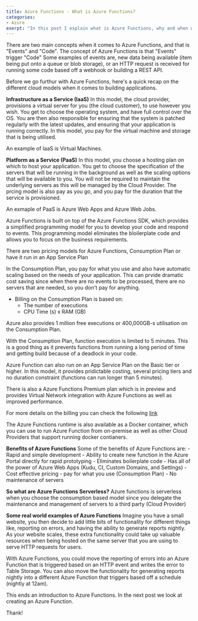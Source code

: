 ```yaml
---
title: Azure Functions - What is Azure Functions?
categories:
- Azure
exerpt: "In this post I explain what is Azure Functions, why and when would you use it."
---
```


There are two main concepts when it comes to Azure Functions, and that is "Events" and "Code".
The concept of Azure Functions is that "Events" trigger "Code"
Some examples of events are, new data being available (item being put onto a queue or blob storage), or an HTTP request is received for running some code based off a webhook or building a REST API.

Before we go furthur with Azure Functions, here's a quick recap on the different cloud models when it comes to building applications.

**Infrastructure as a Service (IaaS)**
In this model, the cloud provider, provisions a virtual server for you (the cloud customer), to use however you wish. You get to choose the operating system, and have full control over the OS. You are then also responsible for ensuring that the system is patched regularly with the latest updates, and ensuring that your application is running correctly. In this model, you pay for the virtual machine and storage that is being utilised.

An example of IaaS is Virtual Machines.

**Platform as a Service (PaaS)**
In this model, you choose a hosting plan on which to host your application. You get to choose the specification of the servers that will be running in the background as well as the scaling options that will be available to you. You will not be required to maintain the underlying servers as this will be managed by the Cloud Provider. The prcing model is also pay as you go, and you pay for the duration that the service is provisioned.

An exmaple of PaaS is Azure Web Apps and Azure Web Jobs.


Azure Functions is built on top of the Azure Functions SDK, which provides a simplified programming model for you to develop your code and respond to events. This programming model eliminates the bloilerplate code and allows you to focus on the business requirements.

There are two pricing models for Azure Functions, Consumption Plan or have it run in an App Service Plan

In the Consumption Plan, you pay for what you use and also have automatic scaling based on the needs of your application. This can prvide dramatic cost saving since when there are no events to be processed, there are no servers that are needed, so you don't pay for anything.

- Billing on the Consumption Plan is based on:
    - The number of executions
    - CPU Time (s) x RAM (GB)

Azure also provides 1 million free executions or 400,000GB-s utilisation on the Consumption Plan.

With the Consumption Plan, function execution is limited to 5 minutes. This is a good thing as it prevents functions from running a long period of time and getting build because of a deadlock in your code.

Azure Function can also run on an App Service Plan on the Basic tier or higher.
In this model, it provides pridictable costing, several pricing tiers and no duration constraint (functions can run longer than 5 minutes).

There is also a Azure Functions Premium plan which is in preview and provides Virtual Network integration with Azure Functions as well as improved performance.

For more details on the billing you can check the following [link](https://azure.microsoft.com/en-us/pricing/details/functions/) 

The Azure Functions runtime is also available as a Docker container, which you can use to run Azure Function from on-premise as well as other Cloud Providers that support running docker contianers.

**Benefits of Azure Functions**
Some of the benefits of Azure Functions are:
    - Rapid and simple development
    - Ability to create new function in the Azure Portal directly for rapid prototyping
    - Eliminates boilerplate code
    - Has all of the power of Azure Web Apps (Kudu, CI, Custom Domains, and Settings)
    - Cost effective pricing - pay for what you use (Consumption Plan)
    - No maintenance of servers

**So what are Azure Functions Serverless?**
Azure functions is serverless when you choose the consumption based model since you delegate the maintenance and management of servers to a third party (Cloud Provider)

**Some real world examples of Azure Functions**
Imagine you have a small website, you then decide to add little bits of functionality for different things like, reporting on errors, and having the ability to generate reports nightly. As your website scales, these extra functionality could take up valuable resources when being hosted on the same server that you are using to serve HTTP requests for users.

With Azure Functions, you could move the reporting of errors into an Azure Function that is triggered based on an HTTP event and writes the error to Table Storage. You can also move the functionality for generating reports nightly into a different Azure Function that triggers based off a schedule (nightly at 12am).

This ends an introduction to Azure Functions. In the next post we look at creating an Azure Function.

Thank!